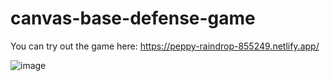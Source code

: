 # canvas-base-defense-game<br>

You can try out the game here: https://peppy-raindrop-855249.netlify.app/

![image](https://user-images.githubusercontent.com/107896951/177420128-baa4b32c-fff0-4f48-9fb1-11d61374e749.png)






